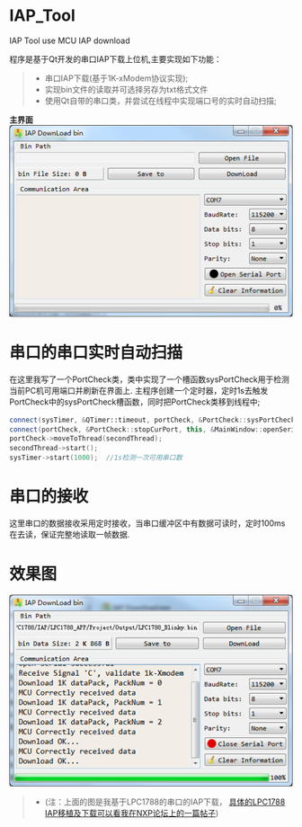 # IAP_Tool
IAP Tool use MCU IAP download

程序是基于Qt开发的串口IAP下载上位机,主要实现如下功能：
> * 串口IAP下载(基于1K-xModem协议实现);
> * 实现bin文件的读取并可选择另存为txt格式文件
> * 使用Qt自带的串口类，并尝试在线程中实现端口号的实时自动扫描;

**主界面** <br>
![image](https://github.com/hummer123/IAP_Tool/raw/master/README-PIC/IAP.png)

# 串口的串口实时自动扫描
在这里我写了一个PortCheck类，类中实现了一个槽函数sysPortCheck用于检测当前PC机可用端口并刷新在界面上.
主程序创建一个定时器，定时1s去触发PortCheck中的sysPortCheck槽函数，同时把PortCheck类移到线程中; <br>
```C++
connect(sysTimer, &QTimer::timeout, portCheck, &PortCheck::sysPortCheck);
connect(portCheck, &PortCheck::stopCurPort, this, &MainWindow::openSerialPort);
portCheck->moveToThread(secondThread);
secondThread->start();
sysTimer->start(1000);  //1s检测一次可用串口数
```

# 串口的接收
这里串口的数据接收采用定时接收，当串口缓冲区中有数据可读时，定时100ms在去读，保证完整地读取一帧数据.

# 效果图
![image](https://github.com/hummer123/IAP_Tool/raw/master/README-PIC/Use.png)
> * (注：上面的图是我基于LPC1788的串口的IAP下载，
[具体的LPC1788 IAP移植及下载可以看我在NXP论坛上的一篇帖子](http://www.nxpic.org/module/forum/thread-608158-1-1.html))
